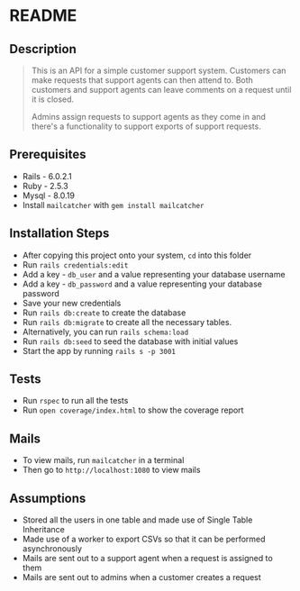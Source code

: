 # README

## Description
> This is an API for a simple customer support system. Customers can make requests that support agents can then attend to.
> Both customers and support agents can leave comments on a request until it is closed.
> 
> Admins assign requests to support agents as they come in and there's a functionality
> to support exports of support requests.

## Prerequisites

* Rails - 6.0.2.1
* Ruby - 2.5.3
* Mysql - 8.0.19
* Install `mailcatcher` with `gem install mailcatcher`

## Installation Steps
* After copying this project onto your system, `cd` into this folder
* Run `rails credentials:edit`
* Add a key  - `db_user` and a value representing your database username
* Add a key - `db_password` and a value representing your database password
* Save your new credentials
* Run  `rails db:create` to create the database
* Run `rails db:migrate` to create all the  necessary tables. 
* Alternatively, you can run `rails schema:load`
* Run `rails db:seed` to seed the database with initial values
* Start the app by running `rails s -p 3001`

## Tests
* Run `rspec` to run all the tests
* Run `open coverage/index.html` to show the coverage report

## Mails
* To view mails, run `mailcatcher` in a terminal
* Then go to `http://localhost:1080` to view mails

## Assumptions
* Stored all the users in one table and made use of Single Table Inheritance
* Made use of a worker to export CSVs so that it can be performed asynchronously
* Mails are sent out to a support agent when a request is assigned to them
* Mails are sent out to admins when a customer creates a request
